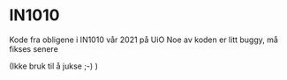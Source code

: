# IN1010
Kode fra obligene i IN1010 vår 2021 på UiO
Noe av koden er litt buggy, må fikses senere

(Ikke bruk til å jukse ;-) )
